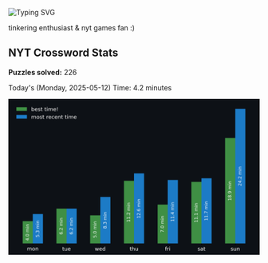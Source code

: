 ![Typing SVG](https://readme-typing-svg.demolab.com?font=Fira+Code&size=16&pause=700&color=FFFFFF&width=435&lines=hi+i'm+aimee!;nice+to+see+you+here!)

tinkering enthusiast & nyt games fan :)
<!-- START NYT-STATS -->
## NYT Crossword Stats
**Puzzles solved:** 226

Today's (Monday, 2025-05-12) Time: 4.2 minutes


![Solve Times](./nyt_stats_graph.png)
<!-- END NYT-STATS -->
